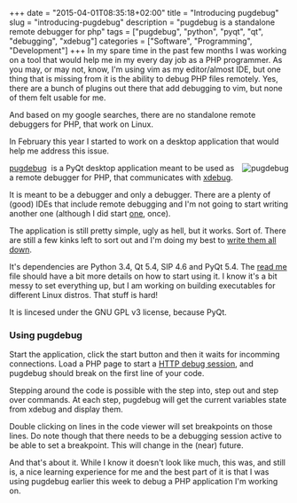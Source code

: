 +++
date = "2015-04-01T08:35:18+02:00"
title = "Introducing pugdebug"
slug = "introducing-pugdebug"
description = "pugdebug is a standalone remote debugger for php"
tags = ["pugdebug", "python", "pyqt", "qt", "debugging", "xdebug"]
categories = ["Software", "Programming", "Development"]
+++
In my spare time in the past few months I was working on a tool that would help
me in my every day job as a PHP programmer. As you may, or may not, know, I'm
using vim as my editor/almost IDE, but one thing that is missing from it is the
ability to debug PHP files remotely. Yes, there are a bunch of plugins out
there that add debugging to vim, but none of them felt usable for me.

And based on my google searches, there are no standalone remote debuggers for
PHP, that work on Linux.

In February this year I started to work on a desktop application that would help
me address this issue. <br>

<a href="http://robertbasic.com/static/img/posts/pugdebug.png"><img alt="pugdebug" style="cursor: default; float: right; margin: 0px 0px 10px 10px;" unselectable="on" src="http://robertbasic.com/static/img/posts/pugdebug-small.png"></a>

<a href="https://github.com/robertbasic/pugdebug">pugdebug</a>&nbsp; is a PyQt desktop application meant to be used as a remote debugger for PHP,
that communicates with <a href="http://xdebug.org">xdebug</a>.

It is meant to be a debugger and only a debugger. There are a plenty of (good) IDEs
that include remote debugging and I'm not going to start writing another one
(although I did start <a href="http://robertbasic.com/blog/ape-is-a-php-editor">one</a>, once).

The application is still pretty simple, ugly as hell, but it works. Sort of.
There are still a few kinks left to sort out and I'm doing my best to
<a href="https://github.com/robertbasic/pugdebug/issues">write them all down</a>.

It's dependencies are Python 3.4, Qt 5.4, SIP 4.6 and PyQt 5.4. The
<a href="https://github.com/robertbasic/pugdebug#using-it">read me</a> file
should have a bit more details on how to start using it. I know it's a bit messy
to set everything up, but I am working on building executables for different
Linux distros. That stuff is hard!

It is lincesed under the GNU GPL v3 license, because PyQt.

<h3>Using pugdebug</h3>

Start the application, click the start button and then it waits for incomming
connections. Load a PHP page to start a
<a href="http://xdebug.org/docs/remote#browser_session">HTTP debug session</a>,
and pugdebug should break on the first line of your code.

Stepping around the code is possible with the step into, step out and step over
commands. At each step, pugdebug will get the current variables state from xdebug
and display them.

Double clicking on lines in the code viewer will set breakpoints on those lines.
Do note though that there needs to be a debugging session active to be able to
set a breakpoint. This will change in the (near) future.

And that's about it. While I know it doesn't look like much, this was, and still
is, a nice learning experience for me and the best part of it is that I was using
pugdebug earlier this week to debug a PHP application I'm working on.
